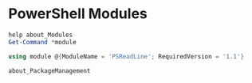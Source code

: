 # PowerShell Modules

```powershell
help about_Modules
Get-Command *module
```

```powershell
using module @{ModuleName = 'PSReadLine'; RequiredVersion = '1.1'}
```

```powershell
about_PackageManagement
```
